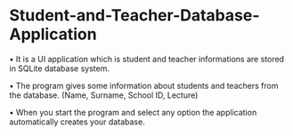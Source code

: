# Student-and-Teacher-Database-Application

• It is a UI application which is student and teacher informations are stored in SQLite database system.

• The program gives some information about students and teachers from the database. (Name, Surname, School ID, Lecture)

• When you start the program and select any option the application automatically creates your database.
